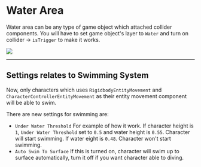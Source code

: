 # Water Area

Water area can be any type of game object which attached collider components. You will have to set game object's layer to `Water` and turn on collider -> `isTrigger` to make it works.

![](../images/npcs/140-01.png)

* * *

## Settings relates to Swimming System

Now, only characters which uses `RigidbodyEntityMovement` and `CharacterControllerEntityMovement` as their entity movement component will be able to swim.

There are new settings for swimming are:

*   `Under Water Threshold` For example of how it work. If character height is `1`, `Under Water Threshold` set to `0.5` and water height is `0.55`. Character will start swimming. If water eight is `0.48`. Character won't start swimming.
*   `Auto Swim To Surface` If this is turned on, character will swim up to surface automatically, turn it off if you want character able to diving.
<!--stackedit_data:
eyJoaXN0b3J5IjpbLTI5OTc4OTQzMV19
-->